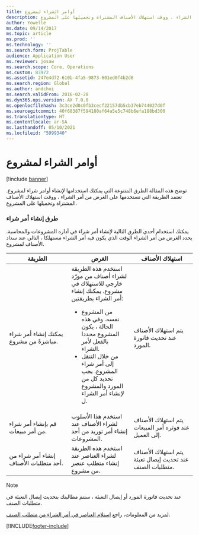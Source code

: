 ```yaml
---
title: أوامر الشراء لمشروع
description: توضح هذه المقالة الطرق المتنوعة التي يمكنك استخدامها لإنشاء أوامر شراء لمشروع. تعتمد الطريقة التي تستخدمها على الغرض من أمر الشراء ، ووقت استهلاك الأصناف المشتراة وتحميلها على المشروع.
author: Yowelle
ms.date: 09/14/2017
ms.topic: article
ms.prod: ''
ms.technology: ''
ms.search.form: ProjTable
audience: Application User
ms.reviewer: josaw
ms.search.scope: Core, Operations
ms.custom: 83972
ms.assetid: 247e4d72-610b-4fa5-9873-601ed0f4b2d6
ms.search.region: Global
ms.author: andchoi
ms.search.validFrom: 2016-02-28
ms.dyn365.ops.version: AX 7.0.0
ms.openlocfilehash: 3c3ce2d0c0fb3cecf22157db5cb37eb744027d0f
ms.sourcegitcommit: 40f68387f594180af64a5e5c748b6efa188bd300
ms.translationtype: HT
ms.contentlocale: ar-SA
ms.lasthandoff: 05/10/2021
ms.locfileid: "5999340"
---
```

# <a name="purchase-orders-for-a-project"></a>أوامر الشراء لمشروع

[!include [banner](../includes/banner.md)]

توضح هذه المقالة الطرق المتنوعة التي يمكنك استخدامها لإنشاء أوامر شراء لمشروع. تعتمد الطريقة التي تستخدمها على الغرض من أمر الشراء ، ووقت استهلاك الأصناف المشتراة وتحميلها على المشروع.

### <a name="methods-for-creating-a-purchase-order"></a>طرق إنشاء أمر شراء

يمكنك استخدام أحدي الطرق التالية لإنشاء أمر شراء في أداره المشروعات والمحاسبة. يحدد الغرض من أمر الشراء الوقت الذي يكون فيه أمر الشراء مستهلكا ، التالي عند سداد الأصناف لمشروع.

<table>
<colgroup>
<col width="33%" />
<col width="33%" />
<col width="33%" />
</colgroup>
<thead>
<tr class="header">
<th>الطريقة</th>
<th>الغرض</th>
<th>استهلاك الأصناف</th>
</tr>
</thead>
<tbody>
<tr class="odd">
<td>يمكنك إنشاء أمر شراء مباشرةً من مشروع.</td>
<td>استخدم هذه الطريقة لشراء أصناف من مورّد خارجي للاستهلاك في مشروع. يمكنك إنشاء أمر الشراء بطريقتين:
<ul>
<li>من المشروع نفسه. وفي هذه الحالة ، يكون المشروع محددا بالفعل لأمر الشراء.</li>
<li>من خلال التنقل إلى أمر شراء المشروع. يجب تحديد كل من المورد والمشروع لإنشاء أمر الشراء ل.</li>
</ul></td>
<td>يتم استهلاك الأصناف عند تحديث فاتورة المورد.</td>
</tr>
<tr class="even">
<td>قم بإنشاء أمر شراء من أمر مبيعات.</td>
<td>استخدم هذا الأسلوب لشراء الأصناف عند إنشاء أمر توريد من أحد المشروعات.</td>
<td>يتم استهلاك الأصناف عند فوتره أمر المبيعات إلى العميل.</td>
</tr>
<tr class="odd">
<td>إنشاء أمر شراء من أحد متطلبات الأصناف.</td>
<td>استخدم هذه الطريقة لشراء العناصر عند إنشاء متطلب عنصر من مشروع.</td>
<td>يتم استهلاك الأصناف عند تحديث إيصال تعبئة متطلبات الصنف.</td>
</tr>
</tbody>
</table>

> [!NOTE] 
> عند تحديث فاتورة المورد أو إيصال التعبئة ، ستتم مطالبتك بتحديث إيصال التعبئة في متطلبات الصنف.

لمزيد من المعلومات، راجع [استلام العناصر في أمر الشراء من متطلب الصنف](tasks/receive-items-purchase-order-item-requirement.md).



[!INCLUDE[footer-include](../includes/footer-banner.md)]